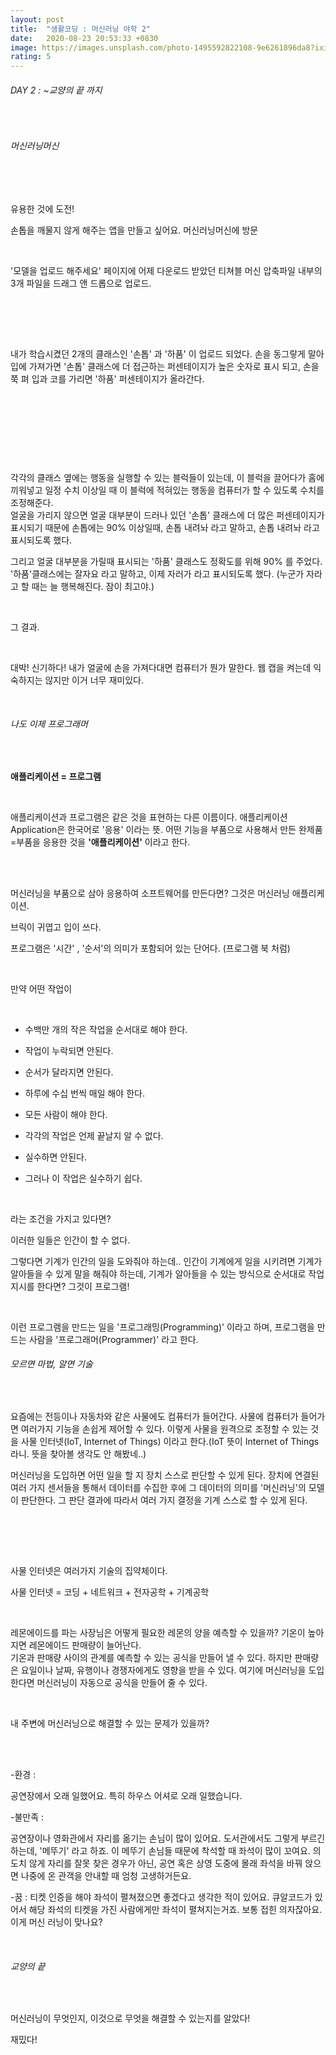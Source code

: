 ```yaml
---
layout: post
title:  "생활코딩 : 머신러닝 야학 2"
date:   2020-08-23 20:53:33 +0830
image: https://images.unsplash.com/photo-1495592822108-9e6261896da8?ixid=MnwxMjA3fDB8MHxzZWFyY2h8M3x8bWFjaGluZSUyMGxlYXJuaW5nfGVufDB8fDB8fA%3D%3D&ixlib=rb-1.2.1&auto=format&fit=crop&w=500&q=60
rating: 5
---
```


###### DAY 2 : ~교양의 끝 까지 

​<br>

###### 머신러닝머신

​<br>
​

유용한 것에 도전!   

손톱을 깨물지 않게 해주는 앱을 만들고 싶어요. 머신러닝머신에 방문  

​

'모델을 업로드 해주세요' 페이지에 어제 다운로드 받았던 티쳐블 머신 압축파일 내부의 3개 파일을 드래그 앤 드롭으로 업로드.   


​

​<br>
​

내가 학습시켰던 2개의 클래스인 '손톱' 과 '하품' 이 업로드 되었다. 손을 동그랗게 말아 입에 가져가면 '손톱' 클래스에 더 접근하는 퍼센테이지가 높은 숫자로 표시 되고, 손을 쭉 펴 입과 코를 가리면 '하품' 퍼센테이지가 올라간다.

​


​

​<br>

 

​

각각의 클래스 옆에는 행동을 실행할 수 있는 블럭들이 있는데, 이 블럭을 끌어다가 홈에 끼워넣고 일정 수치 이상일 때 이 블럭에 적혀있는 행동을 컴퓨터가 할 수 있도록 수치를 조정해준다.   
얼굴을 가리지 않으면 얼굴 대부분이 드러나 있던 '손톱' 클래스에 더 많은 퍼센테이지가 표시되기 때문에 손톱에는 90% 이상일때, 손톱 내려놔 라고 말하고, 손톱 내려놔 라고 표시되도록 했다.

그리고 얼굴 대부분을 가릴때 표시되는 '하품' 클래스도 정확도를 위해 90% 를 주었다.  
'하품'클래스에는 잘자요 라고 말하고, 이제 자러가 라고 표시되도록 했다. (누군가 자라고 할 때는 늘 행복해진다. 잠이 최고야.)

​
​<br>

그 결과.    

  
​

대박! 신기하다! 내가 얼굴에 손을 가져다대면 컴퓨터가 뭔가 말한다. 웹 캡을 켜는데 익숙하지는 않지만 이거 너무 재미있다.

​
  
###### 나도 이제 프로그래머
  
​

**애플리케이션 = 프로그램**  

​<br>


애플리케이션과 프로그램은 같은 것을 표현하는 다른 이름이다. 애플리케이션 Application은 한국어로 '응용' 이라는 뜻. 어떤 기능을 부품으로 사용해서 만든 완제품=부품을 응용한 것을 **'애플리케이션'** 이라고 한다.

​<br>
​

머신러닝을 부품으로 삼아 응용하여 소프트웨어를 만든다면? 그것은 머신러닝 애플리케이션.   


브릭이 귀엽고 입이 쓰다.   


프로그램은 '시간' , '순서'의 의미가 포함되어 있는 단어다. (프로그램 북 처럼)
​<br>


​

만약 어떤 작업이

​

- 수백만 개의 작은 작업을 순서대로 해야 한다.  

- 작업이 누락되면 안된다.  

- 순서가 달라지면 안된다.  

- 하루에 수십 번씩 매일 해야 한다.  

- 모든 사람이 해야 한다.  

- 각각의 작업은 언제 끝날지 알 수 없다.

- 실수하면 안된다.

- 그러나 이 작업은 실수하기 쉽다.
​<br>

​

라는 조건을 가지고 있다면?


이러한 일들은 인간이 할 수 없다.

그렇다면 기계가 인간의 일을 도와줘야 하는데.. 인간이 기계에게 일을 시키려면 기계가 알아들을 수 있게 말을 해줘야 하는데, 기계가 알아들을 수 있는 방식으로 순서대로 작업 지시를 한다면? 그것이 프로그램!

​

이런 프로그램을 만드는 일을 '프로그래밍(Programming)' 이라고 하며, 프로그램을 만드는 사람을 '프로그래머(Programmer)' 라고 한다.


###### 모르면 마법, 알면 기술

​

요즘에는 전등이나 자동차와 같은 사물에도 컴퓨터가 들어간다. 사물에 컴퓨터가 들어가면 여러가지 기능을 손쉽게 제어할 수 있다. 이렇게 사물을 원격으로 조정할 수 있는 것을 사물 인터넷(IoT, Internet of Things) 이라고 한다.(IoT 뜻이 Internet of Things 라니. 뜻을 찾아볼 생각도 안 해봤네..) 

머신러닝을 도입하면 어떤 일을 할 지 장치 스스로 판단할 수 있게 된다. 장치에 연결된 여러 가지 센서들을 통해서 데이터를 수집한 후에 그 데이터의 의미를 '머신러닝'의 모델이 판단한다. 그 판단 결과에 따라서 여러 가지 결정을 기계 스스로 할 수 있게 된다.

​<br>
​

​

사물 인터넷은 여러가지 기술의 집약체이다.   

사물 인터넷 = 코딩 + 네트워크 + 전자공학 + 기계공학    

​

레몬에이드를 파는 사장님은 어떻게 필요한 레몬의 양을 예측할 수 있을까? 기온이 높아지면 레몬에이드 판매량이 늘어난다.  
기온과 판매량 사이의 관계를 예측할 수 있는 공식을 만들어 낼 수 있다. 하지만 판매량은 요일이나 날짜, 유행이나 경쟁자에게도 영향을 받을 수 있다. 여기에 머신러닝을 도입한다면 머신러닝이 자동으로 공식을 만들어 줄 수 있다.

​

내 주변에 머신러닝으로 해결할 수 있는 문제가 있을까?

​<br>
​

-환경 :   

공연장에서 오래 일했어요. 특히 하우스 어셔로 오래 일했습니다.   

-불만족 :   

공연장이나 영화관에서 자리를 옮기는 손님이 많이 있어요. 도서관에서도 그렇게 부르긴 하는데, '메뚜기' 라고 하죠. 이 메뚜기 손님들 때문에 착석할 때 좌석이 많이 꼬여요. 의도치 않게 자리를 잘못 찾은 경우가 아닌, 공연 혹은 상영 도중에 몰래 좌석을 바꿔 앉으면 나중에 온 관객을 안내할 때 엄청 고생하거든요.   
 
-꿈 : 티켓 인증을 해야 좌석이 펼쳐졌으면 좋겠다고 생각한 적이 있어요. 큐알코드가 있어서 해당 좌석의 티켓을 가진 사람에게만 좌석이 펼쳐지는거죠. 보통 접힌 의자잖아요. 이게 머신 러닝이 맞나요?  

​

###### 교양의 끝

​

머신러닝이 무엇인지, 이것으로 무엇을 해결할 수 있는지를 알았다!  

재밌다!